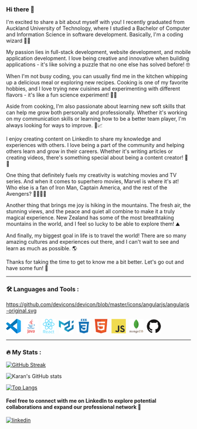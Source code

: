 ### Hi there 👋

I'm excited to share a bit about myself with you! I recently graduated from Auckland University of Technology, where I studied a Bachelor of Computer and Information Science in software development. Basically, I'm a coding wizard 🧙‍♂️

My passion lies in full-stack development, website development, and mobile application development. I love being creative and innovative when building applications - it's like solving a puzzle that no one else has solved before! 🤓

When I'm not busy coding, you can usually find me in the kitchen whipping up a delicious meal or exploring new recipes. Cooking is one of my favorite hobbies, and I love trying new cuisines and experimenting with different flavors - it's like a fun science experiment! 🍳🧪

Aside from cooking, I'm also passionate about learning new soft skills that can help me grow both personally and professionally. Whether it's working on my communication skills or learning how to be a better team player, I'm always looking for ways to improve. 💼📈

I enjoy creating content on LinkedIn to share my knowledge and experiences with others. I love being a part of the community and helping others learn and grow in their careers. Whether it's writing articles or creating videos, there's something special about being a content creator! 🎥📝

One thing that definitely fuels my creativity is watching movies and TV series. And when it comes to superhero movies, Marvel is where it's at! Who else is a fan of Iron Man, Captain America, and the rest of the Avengers? 🦸‍♂️🦸‍♀️

Another thing that brings me joy is hiking in the mountains. The fresh air, the stunning views, and the peace and quiet all combine to make it a truly magical experience. New Zealand has some of the most breathtaking mountains in the world, and I feel so lucky to be able to explore them! ⛰️

And finally, my biggest goal in life is to travel the world! There are so many amazing cultures and experiences out there, and I can't wait to see and learn as much as possible. 🌎

Thanks for taking the time to get to know me a bit better. Let's go out and have some fun! 🤩

---

### :hammer_and_wrench: Languages and Tools :
https://github.com/devicons/devicon/blob/master/icons/angularjs/angularjs-original.svg
<div>
  <img src="https://github.com/devicons/devicon/blob/master/icons/vscode/vscode-original.svg" title="Vscode" alt="Vscode" width="40" height="40"/>&nbsp;
  <img src="https://github.com/devicons/devicon/blob/master/icons/java/java-original-wordmark.svg" title="Java" alt="Java" width="40" height="40"/>&nbsp;
  <img src="https://github.com/devicons/devicon/blob/master/icons/react/react-original-wordmark.svg" title="React" alt="React" width="40" height="40"/>&nbsp;
<!--   <img src="https://github.com/devicons/devicon/blob/master/icons/vscode/vscode-original.svg" title="Angularjs" alt="Angularjs" width="40" height="40"/>&nbsp; -->
<!--   <img src="https://github.com/devicons/devicon/blob/master/icons/spring/spring-original-wordmark.svg" title="Spring" alt="Spring" width="40" height="40"/>&nbsp; -->
  <img src="https://github.com/devicons/devicon/blob/master/icons/materialui/materialui-original.svg" title="Material UI" alt="Material UI" width="40" height="40"/>&nbsp;
  <img src="https://github.com/devicons/devicon/blob/master/icons/css3/css3-plain-wordmark.svg"  title="CSS3" alt="CSS" width="40" height="40"/>&nbsp;
  <img src="https://github.com/devicons/devicon/blob/master/icons/html5/html5-original.svg" title="HTML5" alt="HTML" width="40" height="40"/>&nbsp;
  <img src="https://github.com/devicons/devicon/blob/master/icons/javascript/javascript-original.svg" title="JavaScript" alt="JavaScript" width="40" height="40"/>&nbsp;
  <img src="https://github.com/devicons/devicon/blob/master/icons/mongodb/mongodb-original-wordmark.svg" title="MongoDB" alt="MongoDB" width="40" height="40"/>&nbsp;
  <img src="https://github.com/devicons/devicon/blob/master/icons/github/github-original.svg" title="Git" **alt="Git" width="40" height="40"/>
</div>

---

### :fire: My Stats :
[![GitHub Streak](http://github-readme-streak-stats.herokuapp.com?user=NZpatelK&theme=dark&background=000000)](https://git.io/streak-stats)

![Karan's GitHub stats](https://github-readme-stats.vercel.app/api?username=NZpatelK&show_icons=true&theme=transparent)

[![Top Langs](https://github-readme-stats.vercel.app/api/top-langs/?username=NZpatelK&layout=compact&theme=vision-friendly-dark)](https://github.com/anuraghazra/github-readme-stats)


#### Feel free to connect with me on LinkedIn to explore potential collaborations and expand our professional network 👥
[![linkedin](https://img.shields.io/badge/linkedin-0A66C2?style=for-the-badge&logo=linkedin&logoColor=white)](https://www.linkedin.com/in/karan-h-patel/)
